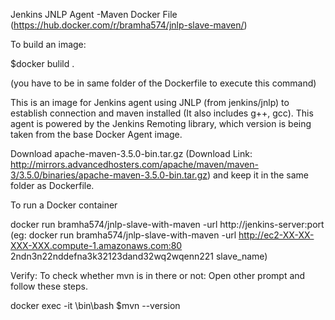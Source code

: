 Jenkins JNLP Agent -Maven Docker File
(https://hub.docker.com/r/bramha574/jnlp-slave-maven/)

To build an image:

$docker bulild . 

(you have to be in same folder of the Dockerfile to execute this command)

This is an image for Jenkins agent using JNLP (from jenkins/jnlp) to establish connection and maven installed (It also includes g++, gcc).
This agent is powered by the Jenkins Remoting library, which version is being taken from the base Docker Agent image.

Download apache-maven-3.5.0-bin.tar.gz (Download Link: http://mirrors.advancedhosters.com/apache/maven/maven-3/3.5.0/binaries/apache-maven-3.5.0-bin.tar.gz) and keep it in the same folder as Dockerfile.

To run a Docker container

docker run bramha574/jnlp-slave-with-maven -url http://jenkins-server:port <secret> <agent name>
(eg: docker run bramha574/jnlp-slave-with-maven -url http://ec2-XX-XX-XXX-XXX.compute-1.amazonaws.com:80 2ndn3n22nddefna3k32123dand32wq2wqenn221 slave_name)

Verify:
To check whether mvn is in there or not:
Open other prompt and follow these steps.

docker exec -it <containerid> \bin\bash
$mvn --version
